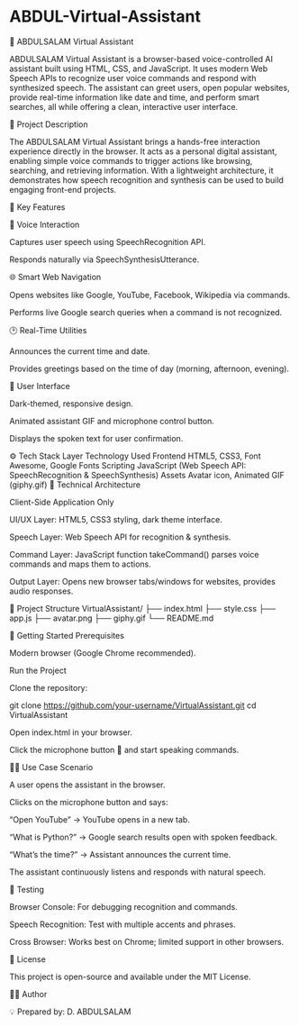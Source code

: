 # ABDUL-Virtual-Assistant
🎤 ABDULSALAM Virtual Assistant

ABDULSALAM Virtual Assistant is a browser-based voice-controlled AI assistant built using HTML, CSS, and JavaScript. It uses modern Web Speech APIs to recognize user voice commands and respond with synthesized speech. The assistant can greet users, open popular websites, provide real-time information like date and time, and perform smart searches, all while offering a clean, interactive user interface.

📝 Project Description

The ABDULSALAM Virtual Assistant brings a hands-free interaction experience directly in the browser. It acts as a personal digital assistant, enabling simple voice commands to trigger actions like browsing, searching, and retrieving information. With a lightweight architecture, it demonstrates how speech recognition and synthesis can be used to build engaging front-end projects.

🔑 Key Features

👤 Voice Interaction

Captures user speech using SpeechRecognition API.

Responds naturally via SpeechSynthesisUtterance.

🌐 Smart Web Navigation

Opens websites like Google, YouTube, Facebook, Wikipedia via commands.

Performs live Google search queries when a command is not recognized.

🕑 Real-Time Utilities

Announces the current time and date.

Provides greetings based on the time of day (morning, afternoon, evening).

🎨 User Interface

Dark-themed, responsive design.

Animated assistant GIF and microphone control button.

Displays the spoken text for user confirmation.

⚙️ Tech Stack
Layer	Technology Used
Frontend	HTML5, CSS3, Font Awesome, Google Fonts
Scripting	JavaScript (Web Speech API: SpeechRecognition & SpeechSynthesis)
Assets	Avatar icon, Animated GIF (giphy.gif)
🧱 Technical Architecture

Client-Side Application Only

UI/UX Layer: HTML5, CSS3 styling, dark theme interface.

Speech Layer: Web Speech API for recognition & synthesis.

Command Layer: JavaScript function takeCommand() parses voice commands and maps them to actions.

Output Layer: Opens new browser tabs/windows for websites, provides audio responses.

📂 Project Structure
VirtualAssistant/
├── index.html
├── style.css
├── app.js
├── avatar.png
├── giphy.gif
└── README.md

🚀 Getting Started
Prerequisites

Modern browser (Google Chrome recommended).

Run the Project

Clone the repository:

git clone https://github.com/your-username/VirtualAssistant.git
cd VirtualAssistant


Open index.html in your browser.

Click the microphone button 🎤 and start speaking commands.

👨‍💼 Use Case Scenario

A user opens the assistant in the browser.

Clicks on the microphone button and says:

“Open YouTube” → YouTube opens in a new tab.

“What is Python?” → Google search results open with spoken feedback.

“What’s the time?” → Assistant announces the current time.

The assistant continuously listens and responds with natural speech.


🧪 Testing

Browser Console: For debugging recognition and commands.

Speech Recognition: Test with multiple accents and phrases.

Cross Browser: Works best on Chrome; limited support in other browsers.

📌 License

This project is open-source and available under the MIT License.

👨‍💻 Author

💡 Prepared by: D. ABDULSALAM

